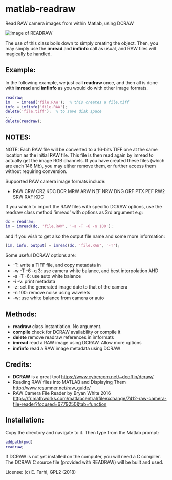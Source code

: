 # matlab-readraw
Read RAW camera images from within Matlab, using DCRAW

![Image of READRAW](https://github.com/farhi/matlab-readraw/blob/master/readraw.jpg)

The use of this class boils down to simply creating the object. Then, you
may simply use the **imread** and **imfinfo** call as usual, and RAW files
will magically be handled.

Example:
--------

In the following example, we just call **readraw** once, and then all is done 
with **imread** and **imfinfo** as you would do with other image formats.

  ```matlab
  readraw;
  im   = imread('file.RAW');  % this creates a file.tiff
  info = imfinfo('file.RAW'); 
  delete('file.tiff');  % to save disk space
  ...
  delete(readraw);
  ```
  
NOTES:
------

NOTE: Each RAW file will be converted to a 16-bits TIFF one at the same
location as the initial RAW file. This file is then read again by imread
to actually get the image RGB channels. If you have created these files
(which are each 146 Mb), you may either remove them, or further access
them without requiring conversion.

Supported RAW camera image formats include:

- RAW CRW CR2 KDC DCR MRW ARW NEF NRW DNG ORF PTX PEF RW2 SRW RAF KDC

If you which to import the RAW files with specific DCRAW options, use the
readraw class method 'imread' with options as 3rd argument e.g:

  ```matlab
  dc = readraw;
  im = imread(dc, 'file.RAW', '-a -T -6 -n 100');
  ```
  
and if you wish to get also the output file name and some more information:

  ```matlab
  [im, info, output] = imread(dc, 'file.RAW', '-T');
  ```
  
Some useful DCRAW options are:

- -T:              write a TIFF file, and copy metadata in
- -w -T -6 -q 3:   use camera white balance, and best interpolation AHD
- -a -T -6:        use auto white balance
- -i -v:           print metadata
- -z:              set the generated image date to that of the camera
- -n 100:          remove noise using wavelets
- -w:              use white balance from camera or auto

Methods:
--------

- **readraw**     class instantiation. No argument.
- **compile**     check for DCRAW availability or compile it
- **delete**      remove readraw references in imformats
- **imread**      read a RAW image using DCRAW. Allow more options
- **imfinfo**     read a RAW image metadata using DCRAW

Credits: 
--------

- **DCRAW** is a great tool <https://www.cybercom.net/~dcoffin/dcraw/>
- Reading RAW files into MATLAB and Displaying Them <http://www.rcsumner.net/raw_guide/>
- RAW Camera File Reader by Bryan White 2016 <https://fr.mathworks.com/matlabcentral/fileexchange/7412-raw-camera-file-reader?focused=6779250&tab=function>

Installation:
-------------

Copy the directory and navigate to it. Then type from the Matlab prompt:

  ```matlab
  addpath(pwd)
  readraw;
  ```

If DCRAW is not yet installed on the computer, you will need a C compiler.
The DCRAW C source file (provided with READRAW) will be built and used.

License: (c) E. Farhi, GPL2 (2018)
